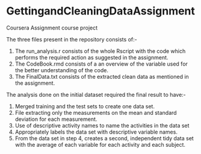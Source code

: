 # GettingandCleaningDataAssignment
Coursera Assignment course project

The three files present in the repository consists of:-

1. The run_analysis.r consists of the whole Rscript with the code which performs the required action as suggested in the assignment.
2. The CodeBook.rmd consists of a an overview of the variable used for the better understanding of the code.
3. The FinalData.txt consists of the extracted clean data as mentioned in the assignment. 

The analysis done on the initial dataset required the final result to have:-
1. Merged training and the test sets to create one data set.
2. File extracting only the measurements on the mean and standard deviation for each measurement.
3. Use of descriptive activity names to name the activities in the data set
4. Appropriately labels the data set with descriptive variable names.
5. From the data set in step 4, creates a second, independent tidy data set with the average of each variable for each activity and each subject.

